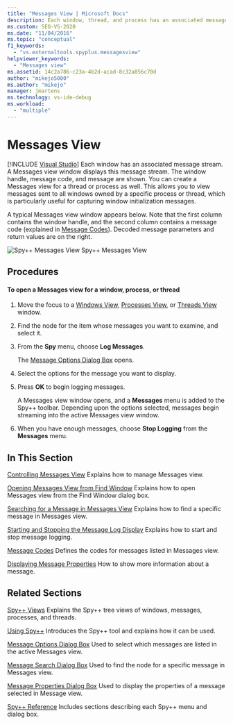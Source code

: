```yaml
---
title: "Messages View | Microsoft Docs"
description: Each window, thread, and process has an associated message stream that can be viewed in a Messages View window. Learn how to open and control a Messages View.
ms.custom: SEO-VS-2020
ms.date: "11/04/2016"
ms.topic: "conceptual"
f1_keywords:
  - "vs.externaltools.spyplus.messagesview"
helpviewer_keywords:
  - "Messages view"
ms.assetid: 14c2a786-c23a-4b2d-acad-8c32a856c70d
author: "mikejo5000"
ms.author: "mikejo"
manager: jmartens
ms.technology: vs-ide-debug
ms.workload:
  - "multiple"
---
```

# Messages View

 [!INCLUDE [Visual Studio](~/includes/applies-to-version/vs-windows-only.md)]
Each window has an associated message stream. A Messages view window displays this message stream. The window handle, message code, and message are shown. You can create a Messages view for a thread or process as well. This allows you to view messages sent to all windows owned by a specific process or thread, which is particularly useful for capturing window initialization messages.

 A typical Messages view window appears below. Note that the first column contains the window handle, and the second column contains a message code (explained in [Message Codes](../debugger/message-codes.md)). Decoded message parameters and return values are on the right.

 ![Spy&#43;&#43; Messages View](../debugger/media/spy--_messagesview.png "Spy++_MessagesView")
Spy++ Messages View

## Procedures

#### To open a Messages view for a window, process, or thread

1. Move the focus to a [Windows View](../debugger/windows-view.md), [Processes View](../debugger/processes-view.md), or [Threads View](../debugger/threads-view.md) window.

2. Find the node for the item whose messages you want to examine, and select it.

3. From the **Spy** menu, choose **Log Messages**.

     The [Message Options Dialog Box](../debugger/message-options-dialog-box.md) opens.

4. Select the options for the message you want to display.

5. Press **OK** to begin logging messages.

     A Messages view window opens, and a **Messages** menu is added to the Spy++ toolbar. Depending upon the options selected, messages begin streaming into the active Messages view window.

6. When you have enough messages, choose **Stop Logging** from the **Messages** menu.

## In This Section
 [Controlling Messages View](../debugger/how-to-control-messages-view.md)
 Explains how to manage Messages view.

 [Opening Messages View from Find Window](../debugger/how-to-open-messages-view-from-find-window.md)
 Explains how to open Messages view from the Find Window dialog box.

 [Searching for a Message in Messages View](../debugger/how-to-search-for-a-message-in-messages-view.md)
 Explains how to find a specific message in Messages view.

 [Starting and Stopping the Message Log Display](../debugger/how-to-start-and-stop-the-message-log-display.md)
 Explains how to start and stop message logging.

 [Message Codes](../debugger/message-codes.md)
 Defines the codes for messages listed in Messages view.

 [Displaying Message Properties](../debugger/how-to-display-message-properties.md)
 How to show more information about a message.

## Related Sections
 [Spy++ Views](../debugger/spy-increment-views.md)
 Explains the Spy++ tree views of windows, messages, processes, and threads.

 [Using Spy++](../debugger/using-spy-increment.md)
 Introduces the Spy++ tool and explains how it can be used.

 [Message Options Dialog Box](../debugger/message-options-dialog-box.md)
 Used to select which messages are listed in the active Messages view.

 [Message Search Dialog Box](../debugger/message-search-dialog-box.md)
 Used to find the node for a specific message in Messages view.

 [Message Properties Dialog Box](../debugger/message-properties-dialog-box.md)
 Used to display the properties of a message selected in Message view.

 [Spy++ Reference](../debugger/spy-increment-reference.md)
 Includes sections describing each Spy++ menu and dialog box.